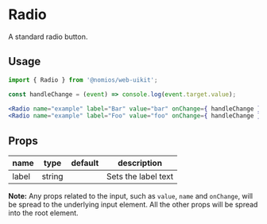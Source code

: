 # Radio

A standard radio button.

## Usage

```jsx
import { Radio } from '@nomios/web-uikit';

const handleChange = (event) => console.log(event.target.value);

<Radio name="example" label="Bar" value="bar" onChange={ handleChange } />
<Radio name="example" label="Foo" value="foo" onChange={ handleChange } />
```

## Props

| name | type | default | description |
| ---- | ---- | ------- | ----------- |
| label | string | | Sets the label text |

**Note:** Any props related to the input, such as `value`, `name` and `onChange`, will be spread to the underlying input element. All the other props will be spread into the root element.
